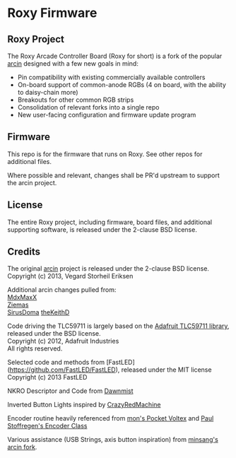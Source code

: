 # Roxy Firmware

## Roxy Project

The Roxy Arcade Controller Board (Roxy for short) is a fork of the popular [arcin](https://cgit.jvnv.net/arcin/) designed with a few new goals in mind:
* Pin compatibility with existing commercially available controllers
* On-board support of common-anode RGBs (4 on board, with the ability to daisy-chain more)
* Breakouts for other common RGB strips
* Consolidation of relevant forks into a single repo
* New user-facing configuration and firmware update program

## Firmware

This repo is for the firmware that runs on Roxy. See other repos for additional files.

Where possible and relevant, changes shall be PR'd upstream to support the arcin project.

## License

The entire Roxy project, including firmware, board files, and additional supporting software, is released under the 2-clause BSD license.

## Credits

The original [arcin](https://cgit.jvnv.net/arcin/) project is released under the 2-clause BSD license.  
Copyright (c) 2013, Vegard Storheil Eriksen

Additional arcin changes pulled from:  
[MdxMaxX](https://github.com/MdXMaxX/arcin)  
[Ziemas](https://github.com/Ziemas/arcin)  
[SirusDoma](https://github.com/SirusDoma/arcin)
[theKeithD](https://github.com/theKeithD/arcin)

Code driving the TLC59711 is largely based on the [Adafruit TLC59711 library](https://github.com/adafruit/Adafruit_TLC59711), released under the BSD license.  
Copyright (c) 2012, Adafruit Industries  
All rights reserved.

Selected code and methods from [FastLED]
(https://github.com/FastLED/FastLED), released under the MIT license  
Copyright (c) 2013 FastLED

NKRO Descriptor and Code from [Dawnmist](https://dawnmist.dreamwidth.org/1250.html)

Inverted Button Lights inspired by [CrazyRedMachine](https://github.com/CrazyRedMachine/UltimatePopnController)

Encoder routine heavily referenced from [mon's Pocket Voltex](https://github.com/mon/PocketVoltex) and [Paul Stoffregen's Encoder Class](https://github.com/PaulStoffregen/Encoder)

Various assistance (USB Strings, axis button inspiration) from [minsang's arcin fork](https://github.com/minsang-github/arcin-infinitas).